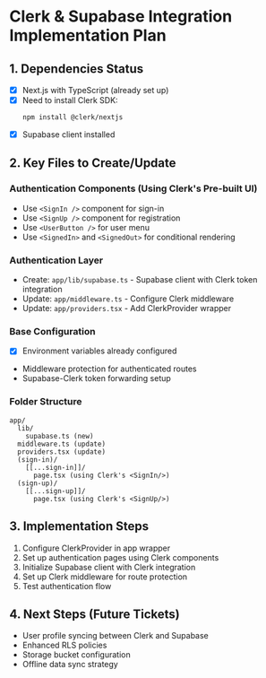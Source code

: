 
# Clerk & Supabase Integration Implementation Plan

## 1. Dependencies Status
- [x] Next.js with TypeScript (already set up)
- [x] Need to install Clerk SDK:
  ```bash
  npm install @clerk/nextjs
  ```
- [x] Supabase client installed

## 2. Key Files to Create/Update

### Authentication Components (Using Clerk's Pre-built UI)
- Use `<SignIn />` component for sign-in
- Use `<SignUp />` component for registration 
- Use `<UserButton />` for user menu
- Use `<SignedIn>` and `<SignedOut>` for conditional rendering

### Authentication Layer
- Create: `app/lib/supabase.ts` - Supabase client with Clerk token integration
- Update: `app/middleware.ts` - Configure Clerk middleware
- Update: `app/providers.tsx` - Add ClerkProvider wrapper

### Base Configuration
- [x] Environment variables already configured 
- Middleware protection for authenticated routes
- Supabase-Clerk token forwarding setup

### Folder Structure
```
app/
  lib/
    supabase.ts (new)
  middleware.ts (update)
  providers.tsx (update)
  (sign-in)/
    [[...sign-in]]/
      page.tsx (using Clerk's <SignIn/>)
  (sign-up)/
    [[...sign-up]]/
      page.tsx (using Clerk's <SignUp/>)
```

## 3. Implementation Steps

1. Configure ClerkProvider in app wrapper
2. Set up authentication pages using Clerk components
3. Initialize Supabase client with Clerk integration
4. Set up Clerk middleware for route protection
5. Test authentication flow

## 4. Next Steps (Future Tickets)
- User profile syncing between Clerk and Supabase
- Enhanced RLS policies
- Storage bucket configuration
- Offline data sync strategy
